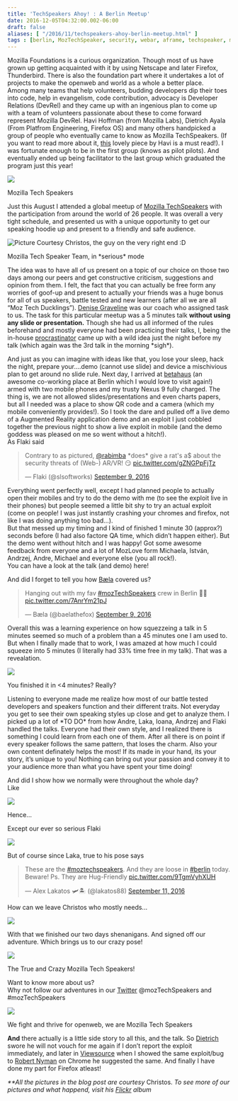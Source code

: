 ```yaml
---
title: 'TechSpeakers Ahoy! : A Berlin Meetup'
date: 2016-12-05T04:32:00.002-06:00
draft: false
aliases: [ "/2016/11/techspeakers-ahoy-berlin-meetup.html" ]
tags : [berlin, MozTechSpeaker, security, webar, aframe, techspeaker, mozilla, webvr]
---
```


Mozilla Foundations is a curious organization. Though most of us have grown up getting acquainted with it by using Netscape and later Firefox, Thunderbird. There is also the foundation part where it undertakes a lot of projects to make the openweb and world as a whole a better place.  
Among many teams that help volunteers, budding developers dip their toes into code, help in evangelism, code contribution, advocacy is Developer Relations (DevRel) and they came up with an ingenious plan to come up with a team of volunteers passionate about these to come forward represent Mozilla DevRel. Havi Hoffman (from Mozilla Labs), Dietrich Ayala (From Platfrom Engineering, Firefox OS) and many others handpicked a group of people who eventually came to know as Mozilla TechSpeakers. (If you want to read more about it, [this](https://medium.com/@freshelectrons/keeping-it-real-with-mozilla-tech-speakers-adb243a8dc1c#.1f2igbcc3 "How MozTechSpeakers came to be") lovely piece by Havi is a must read!). I was fortunate enough to be in the first group (knows as pilot pilots). And eventually ended up being facilitator to the last group which graduated the program just this year!

![](https://lh3.googleusercontent.com/-ZA7tu5RXu_U/WEVCWmfz_ZI/AAAAAAABN7I/L4Qzsvr61kw/IMG_20161205_035557-01.jpeg?imgmax=9999)

Mozilla Tech Speakers

Just this August I attended a global meetup of [Mozilla TechSpeakers](https://wiki.mozilla.org/TechSpeakers) with the participation from around the world of 26 people. It was overall a very tight schedule, and presented us with a unique opportunity to get our speaking hoodie up and present to a friendly and safe audience.

![](https://lh3.googleusercontent.com/-CCAr3JHdhng/WEUw1lb0WXI/AAAAAAABN6E/k68jUEbqKFs/29658837226_b193ab3f9f_o.jpg?imgmax=9999 "Picture Courtesy Christos, the guy on the very right end :D")

Mozilla Tech Speaker Team, in \*serious\* mode

  

The idea was to have all of us present on a topic of our choice on those two days among our peers and get constructive criticism, suggestions and opinion from them. I felt, the fact that you can actually be free form any worries of goof-up and present to actually your friends was a huge bonus for all of us speakers, battle tested and new learners (after all we are all “Moz Tech Ducklings”). [Denise Graveline](https://twitter.com/dontgetcaught) was our coach who assigned task to us. The task for this particular meetup was a 5 minutes talk **without using any slide or presentation.** Though she had us all informed of the rules beforehand and mostly everyone had been practicing their talks, I, being the in-house [procrastinator](https://www.youtube.com/watch?v=arj7oStGLkU?autoplay=1) came up with a wild idea just the night before my talk (which again was the 3rd talk in the morning \*sigh\*).

  

And just as you can imagine with ideas like that, you lose your sleep, hack the night, prepare your….demo (cannot use slide) and device a mischivious plan to get around no slide rule. Next day, I arrived at [betahaus](http://www.betahaus.com/berlin/) (an awesome co-working place at Berlin which I would love to visit again!) armed with two mobile phones and my trusty Nexus 9 fully charged. The thing is, we are not allowed slides/presentations and even charts papers, but all I needed was a place to show QR code and a camera (which my mobile conveniently provides!). So I took the dare and pulled off a live demo of a Augmented Reality application demo and an exploit I just cobbled together the previous night to show a live exploit in mobile (and the demo goddess was pleased on me so went without a hitch!).  
As Flaki said

> Contrary to as pictured, [@rabimba](https://twitter.com/rabimba) \*does\* give a rat's a$ about the security threats of (Web-) AR/VR! 😏 [pic.twitter.com/gZNGPpFjTz](https://t.co/gZNGPpFjTz)
> 
> — Flaki (@slsoftworks) [September 9, 2016](https://twitter.com/slsoftworks/status/774156476977782786)

Everything went perfectly well, except I had planned people to actually open their mobiles and try to do the demo with me (to see the exploit live in their phones) but people seemed a little bit shy to try an actual exploit (come on people! I was just instantly crashing your chromes and firefox, not like I was doing anything too bad…).  
But that messed up my timing and I kind of finished 1 minute 30 (approx?) seconds before (I had also factore QA time, which didn’t happen either). But the demo went without hitch and I was happy! Got some awesome feedback from everyone and a lot of MozLove form Michaela, István, Andrzej, Andre, Michael and everyone else (you all rock!).  
You can have a look at the talk (and demo) here!

And did I forget to tell you how [Bæla](https://twitter.com/baelathefox) covered us?

> Hanging out with my fav [#mozTechSpeakers](https://twitter.com/hashtag/mozTechSpeakers?src=hash) crew in Berlin 💖🐾 [pic.twitter.com/7AnrYm21pJ](https://t.co/7AnrYm21pJ)
> 
> — Bæla (@baelathefox) [September 9, 2016](https://twitter.com/baelathefox/status/774223402387247105)

Overall this was a learning experience on how squezzeing a talk in 5 minutes seemed so much of a problem than a 45 minutes one I am used to. But when I finally made that to work, I was amazed at how much I could squeeze into 5 minutes (I literally had 33% time free in my talk). That was a revealation.

![](https://lh3.googleusercontent.com/-Gs2_vBmXmac/WEVCVLmobmI/AAAAAAABN7A/EQWTRYu2kIM/29613515321_1b4582ea29_m.jpg?imgmax=9999)

You finished it in <4 minutes? Really?

Listening to everyone made me realize how most of our battle tested developers and speakers function and their different traits. Not everyday you get to see their own speaking styles up close and get to analyze them. I picked up a lot of \*TO DO\* from how Andre, Laka, Ioana, Andrzej and Flaki handled the talks. Everyone had their own style, and I realized there is something I could learn from each one of them. After all there is on point if every speaker follows the same pattern, that loses the charm. Also your own content definately helps the most! If its made in your hand, its your story, it’s unique to you! Nothing can bring out your passion and convey it to your audience more than what you have spent your time doing!

And did I show how we normally were throughout the whole day?  
Like

![](https://lh3.googleusercontent.com/--PhrFibGdsE/WEVCUomjn3I/AAAAAAABN64/FC67RHxLK9c/29694568785_0c39ae2f41_z.jpg?imgmax=9999)

Hence...

Except our ever so serious Flaki

![](https://lh3.googleusercontent.com/-YmglvZm54SY/WEVCUZC3IvI/AAAAAAABN60/9tXHVh_MppQ/29694570965_5c065b2469_z.jpg?imgmax=9999)

But of course since Laka, true to his pose says

> These are the [#moztechspeakers](https://twitter.com/hashtag/moztechspeakers?src=hash). And they are loose in [#berlin](https://twitter.com/hashtag/berlin?src=hash) today. Beware! Ps. They are Hug-Friendly [pic.twitter.com/9TgmVyhXUH](https://t.co/9TgmVyhXUH)
> 
> — Alex Lakatos 🛩🏝 (@lakatos88) [September 11, 2016](https://twitter.com/lakatos88/status/774927934608015360)

How can we leave Christos who mostly needs...

![](https://lh3.googleusercontent.com/-Rh43XLpJMQk/WEVCTLmGleI/AAAAAAABN6s/VhdfuPmKhW4/29070159103_2c10852e44_z.jpg?imgmax=9999)

With that we finished our two days shenanigans. And signed off our adventure. Which brings us to our crazy pose!

[![](https://lh3.googleusercontent.com/-Ts5lVAFYCig/WEVCVGibxBI/AAAAAAABN68/lU-ziDFH0ec/29658839586_de9ca93083_o.jpg?imgmax=9999)](https://lh3.googleusercontent.com/-4_otNrgBRXk/WEVCVgYDApI/AAAAAAABN7E/Hbkda6SglMM/29658839586_de9ca93083_o_full.jpg?imgmax=9999)

The True and Crazy Mozilla Tech Speakers!

Want to know more about us?  
Why not follow our adventures in our [Twitter](https://twitter.com/mozTechSpeakers) @mozTechSpeakers and #mozTechSpeakers

![](https://lh3.googleusercontent.com/-InmEJxzNyzk/WEVCUHDJ5uI/AAAAAAABN6w/rUG3B1oLxY8/IMG_20161205_035557-02.jpeg?imgmax=9999)

We fight and thrive for openweb, we are Mozilla Tech Speakers

  
**And** there actually is a little side story to all this, and the talk. So [Dietrich](https://twitter.com/dietrich) swore he will not vouch for me again if I don’t report the exploit immediately, and later in [Viewsource](https://viewsourceconf.org/) when I showed the same exploit/bug to [Robert Nyman](https://twitter.com/robertnyman) on Chrome he suggested the same. And finally I have done my part for Firefox atleast!  

_\*\*All the pictures in the blog post are courtesy_ Christos. _To see more of our pictures and what happend, visit his [Flickr](https://www.flickr.com/photos/christosbacharakis/sets/72157674081468175) album_